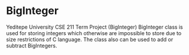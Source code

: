 # BigInteger
Yeditepe University CSE 211 Term Project (BigInteger)  BigInteger class is used for storing integers which otherwise are impossible to store due to size restrictions of C language. The class also can be used to add or subtract BigIntegers.
